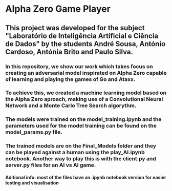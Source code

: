 # Alpha Zero Game Player
 
## This project was developed for the subject "Laboratório de Inteligência Artificial e Ciência de Dados" by the students André Sousa, António Cardoso, Antónia Brito and Paulo Silva.

### In this repository, we show our work which takes focus on creating an adversarial model inspirated on Alpha Zero capable of learning and playing the games of Go and Ataxx.

### To achieve this, we created a machine learning model based on the Alpha Zero aproach, making use of a Convolutional Neural Network and a Monte Carlo Tree Search algorythm.

### The models were trained on the model_training.ipynb and the parameters used for the model training can be found on the model_params.py file.

### The trained models are on the Final_Models folder and they can be played against a human using the play_AI.ipynb notebook. Another way to play this is with the client.py and server.py files for an AI vs AI game.

#### Aditional info: most of the files have an .ipynb notebook version for easier testing and visualisation